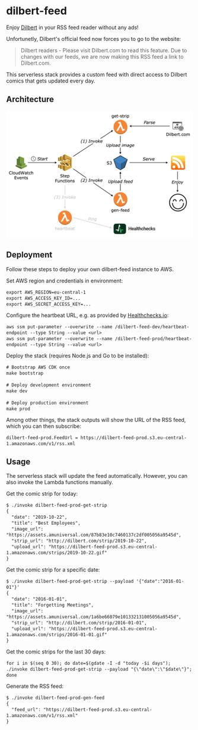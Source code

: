 # dilbert-feed

Enjoy [Dilbert](http://dilbert.com/) in your RSS feed reader without any ads!

Unfortunetly, Dilbert's official feed now forces you to go to the website:

> Dilbert readers - Please visit Dilbert.com to read this feature. Due to changes with our feeds, we are now making this RSS feed a link to Dilbert.com.

This serverless stack provides a custom feed with direct access to Dilbert comics that gets updated every day.

## Architecture

![](architecture.png)

## Deployment

Follow these steps to deploy your own dilbert-feed instance to AWS.

Set AWS region and credentials in environment:

```console
export AWS_REGION=eu-central-1
export AWS_ACCESS_KEY_ID=...
export AWS_SECRET_ACCESS_KEY=...
```

Configure the heartbeat URL, e.g. as provided by [Healthchecks.io](https://healthchecks.io/):

```console
aws ssm put-parameter --overwrite --name /dilbert-feed-dev/heartbeat-endpoint --type String --value <url>
aws ssm put-parameter --overwrite --name /dilbert-feed-prod/heartbeat-endpoint --type String --value <url>
```

Deploy the stack (requires Node.js and Go to be installed):

```console
# Bootstrap AWS CDK once
make bootstrap

# Deploy development environment
make dev

# Deploy production environment
make prod
```

Among other things, the stack outputs will show the URL of the RSS feed, which you can then subscribe:

```console
dilbert-feed-prod.FeedUrl = https://dilbert-feed-prod.s3.eu-central-1.amazonaws.com/v1/rss.xml
```

## Usage

The serverless stack will update the feed automatically. However, you can also invoke the Lambda functions manually.

Get the comic strip for today:

```console
$ ./invoke dilbert-feed-prod-get-strip
{
  "date": "2019-10-22",
  "title": "Best Employees",
  "image_url": "https://assets.amuniversal.com/87b83e10c7460137c2df005056a9545d",
  "strip_url": "http://dilbert.com/strip/2019-10-22",
  "upload_url": "https://dilbert-feed-prod.s3.eu-central-1.amazonaws.com/strips/2019-10-22.gif"
}
```

Get the comic strip for a specific date:

```console
$ ./invoke dilbert-feed-prod-get-strip --payload '{"date":"2016-01-01"}'
{
  "date": "2016-01-01",
  "title": "Forgetting Meetings",
  "image_url": "https://assets.amuniversal.com/1a6be66079e101332131005056a9545d",
  "strip_url": "http://dilbert.com/strip/2016-01-01",
  "upload_url": "https://dilbert-feed-prod.s3.eu-central-1.amazonaws.com/strips/2016-01-01.gif"
}
```

Get the comic strips for the last 30 days:

```console
for i in $(seq 0 30); do date=$(gdate -I -d "today -$i days"); ./invoke dilbert-feed-prod-get-strip --payload "{\"date\":\"$date\"}"; done
```

Generate the RSS feed:

```console
$ ./invoke dilbert-feed-prod-gen-feed
{
  "feed_url": "https://dilbert-feed-prod.s3.eu-central-1.amazonaws.com/v1/rss.xml"
}
```
